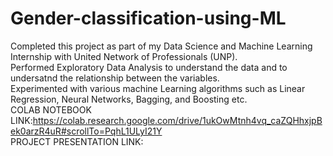 # Gender-classification-using-ML
Completed this project as part of my Data Science and Machine Learning Internship with United Network of Professionals (UNP).                                              
Performed Exploratory Data Analysis to understand the data and to undersatnd the relationship between the variables.                                                       
Experimented with various machine Learning algorithms such as Linear Regression, Neural Networks, Bagging, and Boosting etc.                                              
COLAB NOTEBOOK LINK:https://colab.research.google.com/drive/1ukOwMtnh4vq_caZQHhxjpBek0arzR4uR#scrollTo=PqhL1ULyI21Y                                                        
PROJECT PRESENTATION LINK: 
